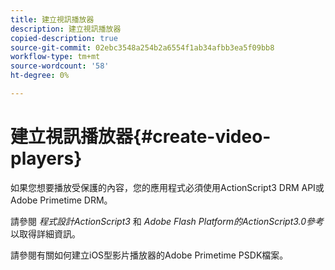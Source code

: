 ```yaml
---
title: 建立視訊播放器
description: 建立視訊播放器
copied-description: true
source-git-commit: 02ebc3548a254b2a6554f1ab34afbb3ea5f09bb8
workflow-type: tm+mt
source-wordcount: '58'
ht-degree: 0%

---
```


# 建立視訊播放器{#create-video-players}

如果您想要播放受保護的內容，您的應用程式必須使用ActionScript3 DRM API或Adobe Primetime DRM。

請參閱 *程式設計ActionScript3* 和 *Adobe Flash Platform的ActionScript3.0參考* 以取得詳細資訊。

請參閱有關如何建立iOS型影片播放器的Adobe Primetime PSDK檔案。
